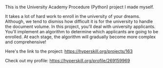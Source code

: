 This is the University Academy Procedure (Python) project I made myself.

It takes a lot of hard work to enroll in the university of your dreams. Although, we tend to dismiss how difficult it is for the university to handle the document volume. In this project, you'll deal with university applicants. You'll implement an algorithm to determine which applicants are going to be enrolled. At each stage, the algorithm will gradually become more complex and comprehensive!


Here's the link to the project: https://hyperskill.org/projects/163

Check out my profile: https://hyperskill.org/profile/269159969
